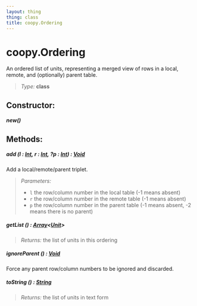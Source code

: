 ```yaml
---
layout: thing
thing: class
title: coopy.Ordering
---
```

# coopy.Ordering


An ordered list of units, representing a merged view of rows
in a local, remote, and (optionally) parent table.




> *Type:* **class**



## Constructor:

##### **new**()



## Methods:


##### **add** (l : <a href="../Int.html" class="type">Int</a>, r : <a href="../Int.html" class="type">Int</a>, ?p : <a href="../Int.html" class="type">Int</a>) : <a href="../Void.html" class="type">Void</a>


Add a local/remote/parent triplet.




> *Parameters:*
>
>   * `l` the row/column number in the local table (-1 means absent)
>   * `r` the row/column number in the remote table (-1 means absent)
>   * `p` the row/column number in the parent table (-1 means absent, -2 means there is no parent) 








##### **getList** () : <a href="../Array.html" class="type">Array</a>&lt;<a href="../coopy/Unit.html" class="type">Unit</a>&gt;




> *Returns:*  the list of units in this ordering








##### **ignoreParent** () : <a href="../Void.html" class="type">Void</a>


Force any parent row/column numbers to be ignored and discarded.












##### **toString** () : <a href="../String.html" class="type">String</a>




> *Returns:*  the list of units in text form








